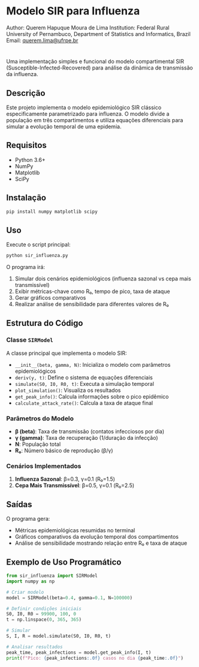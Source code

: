 # Modelo SIR para Influenza

Author: Querem Hapuque Moura de Lima
Institution: Federal Rural University of Pernambuco, Department of Statistics and Informatics, Brazil
Email: querem.lima@ufrpe.br
#

Uma implementação simples e funcional do modelo compartimental SIR (Susceptible-Infected-Recovered) para análise da dinâmica de transmissão da influenza.

## Descrição

Este projeto implementa o modelo epidemiológico SIR clássico especificamente parametrizado para influenza. O modelo divide a população em três compartimentos e utiliza equações diferenciais para simular a evolução temporal de uma epidemia.

## Requisitos

- Python 3.6+
- NumPy
- Matplotlib
- SciPy

## Instalação

```bash
pip install numpy matplotlib scipy
```

## Uso

Execute o script principal:

```bash
python sir_influenza.py
```

O programa irá:
1. Simular dois cenários epidemiológicos (influenza sazonal vs cepa mais transmissível)
2. Exibir métricas-chave como R₀, tempo de pico, taxa de ataque
3. Gerar gráficos comparativos
4. Realizar análise de sensibilidade para diferentes valores de R₀

## Estrutura do Código

### Classe `SIRModel`

A classe principal que implementa o modelo SIR:

- `__init__(beta, gamma, N)`: Inicializa o modelo com parâmetros epidemiológicos
- `deriv(y, t)`: Define o sistema de equações diferenciais
- `simulate(S0, I0, R0, t)`: Executa a simulação temporal
- `plot_simulation()`: Visualiza os resultados
- `get_peak_info()`: Calcula informações sobre o pico epidêmico
- `calculate_attack_rate()`: Calcula a taxa de ataque final

### Parâmetros do Modelo

- **β (beta)**: Taxa de transmissão (contatos infecciosos por dia)
- **γ (gamma)**: Taxa de recuperação (1/duração da infecção)
- **N**: População total
- **R₀**: Número básico de reprodução (β/γ)

### Cenários Implementados

1. **Influenza Sazonal**: β=0.3, γ=0.1 (R₀=1.5)
2. **Cepa Mais Transmissível**: β=0.5, γ=0.1 (R₀=2.5)

## Saídas

O programa gera:
- Métricas epidemiológicas resumidas no terminal
- Gráficos comparativos da evolução temporal dos compartimentos
- Análise de sensibilidade mostrando relação entre R₀ e taxa de ataque

## Exemplo de Uso Programático

```python
from sir_influenza import SIRModel
import numpy as np

# Criar modelo
model = SIRModel(beta=0.4, gamma=0.1, N=100000)

# Definir condições iniciais
S0, I0, R0 = 99900, 100, 0
t = np.linspace(0, 365, 365)

# Simular
S, I, R = model.simulate(S0, I0, R0, t)

# Analisar resultados
peak_time, peak_infections = model.get_peak_info(I, t)
print(f"Pico: {peak_infections:.0f} casos no dia {peak_time:.0f}")
```